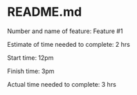 # README.md
Number and name of feature: Feature #1

Estimate of time needed to complete: 2 hrs

Start time: 12pm

Finish time: 3pm

Actual time needed to complete: 3 hrs
